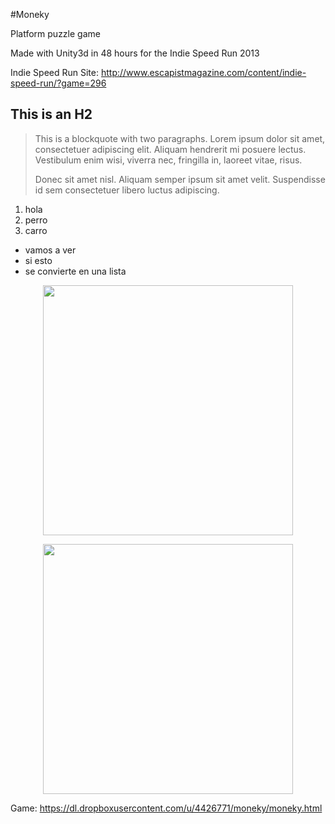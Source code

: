 #Moneky

Platform puzzle game

Made with Unity3d in 48 hours for the Indie Speed Run 2013

Indie Speed Run Site: http://www.escapistmagazine.com/content/indie-speed-run/?game=296 


This is an H2
-------------

> This is a blockquote with two paragraphs. Lorem ipsum dolor sit amet,
> consectetuer adipiscing elit. Aliquam hendrerit mi posuere lectus.
> Vestibulum enim wisi, viverra nec, fringilla in, laoreet vitae, risus.
> 
> Donec sit amet nisl. Aliquam semper ipsum sit amet velit. Suspendisse
> id sem consectetuer libero luctus adipiscing.

1. hola
2. perro
3. carro


* vamos a ver
* si esto
* se convierte en una lista


<p align="center">
  <img width="400px" src="https://dl.dropboxusercontent.com/u/4426771/portfolio/Moneky/Zp3LrnNMjcqhj3OssLpdjVHuPErL52eJelWivMDJ38w.png" />
</p>

<p align="center">
  <img width="400px" src="https://dl.dropboxusercontent.com/u/4426771/portfolio/Moneky/KUhcfADS0UJKvT4V3VuAZsUJ4UHQ9e30ADuJb3PiPZA.png" />
</p>

Game: https://dl.dropboxusercontent.com/u/4426771/moneky/moneky.html
